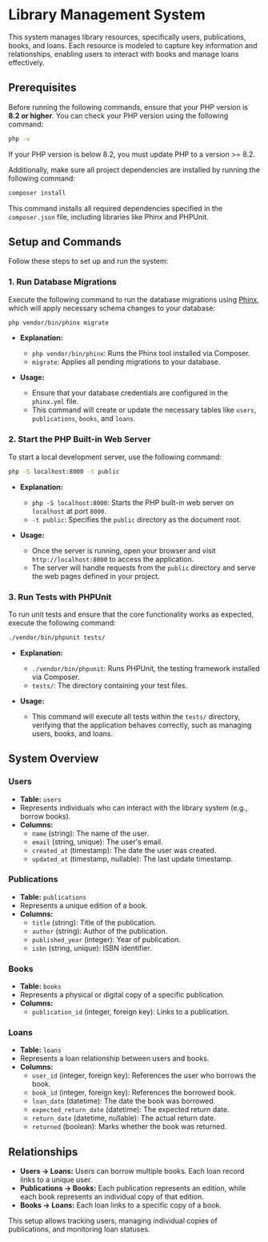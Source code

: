 # Library Management System

This system manages library resources, specifically users, publications, books, and loans. Each resource is modeled to capture key information and relationships, enabling users to interact with books and manage loans effectively.

## Prerequisites

Before running the following commands, ensure that your PHP version is **8.2 or higher**. You can check your PHP version using the following command:

```bash
php -v
```

If your PHP version is below 8.2, you must update PHP to a version >= 8.2.

Additionally, make sure all project dependencies are installed by running the following command:

```bash
composer install
```

This command installs all required dependencies specified in the `composer.json` file, including libraries like Phinx and PHPUnit.

## Setup and Commands

Follow these steps to set up and run the system:

### 1. Run Database Migrations

Execute the following command to run the database migrations using [Phinx](https://phinx.org/), which will apply necessary schema changes to your database:

```bash
php vendor/bin/phinx migrate
```

- **Explanation:**
  - `php vendor/bin/phinx`: Runs the Phinx tool installed via Composer.
  - `migrate`: Applies all pending migrations to your database.

- **Usage:**
  - Ensure that your database credentials are configured in the `phinx.yml` file.
  - This command will create or update the necessary tables like `users`, `publications`, `books`, and `loans`.

### 2. Start the PHP Built-in Web Server

To start a local development server, use the following command:

```bash
php -S localhost:8000 -t public
```

- **Explanation:**
  - `php -S localhost:8000`: Starts the PHP built-in web server on `localhost` at port `8000`.
  - `-t public`: Specifies the `public` directory as the document root.

- **Usage:**
  - Once the server is running, open your browser and visit `http://localhost:8000` to access the application.
  - The server will handle requests from the `public` directory and serve the web pages defined in your project.

### 3. Run Tests with PHPUnit

To run unit tests and ensure that the core functionality works as expected, execute the following command:

```bash
./vendor/bin/phpunit tests/
```

- **Explanation:**
  - `./vendor/bin/phpunit`: Runs PHPUnit, the testing framework installed via Composer.
  - `tests/`: The directory containing your test files.

- **Usage:**
  - This command will execute all tests within the `tests/` directory, verifying that the application behaves correctly, such as managing users, books, and loans.

## System Overview

### Users

- **Table:** `users`
- Represents individuals who can interact with the library system (e.g., borrow books).
- **Columns:**
  - `name` (string): The name of the user.
  - `email` (string, unique): The user's email.
  - `created_at` (timestamp): The date the user was created.
  - `updated_at` (timestamp, nullable): The last update timestamp.

### Publications

- **Table:** `publications`
- Represents a unique edition of a book.
- **Columns:**
  - `title` (string): Title of the publication.
  - `author` (string): Author of the publication.
  - `published_year` (integer): Year of publication.
  - `isbn` (string, unique): ISBN identifier.

### Books

- **Table:** `books`
- Represents a physical or digital copy of a specific publication.
- **Columns:**
  - `publication_id` (integer, foreign key): Links to a publication.

### Loans

- **Table:** `loans`
- Represents a loan relationship between users and books.
- **Columns:**
  - `user_id` (integer, foreign key): References the user who borrows the book.
  - `book_id` (integer, foreign key): References the borrowed book.
  - `loan_date` (datetime): The date the book was borrowed.
  - `expected_return_date` (datetime): The expected return date.
  - `return_date` (datetime, nullable): The actual return date.
  - `returned` (boolean): Marks whether the book was returned.

## Relationships

- **Users → Loans:** Users can borrow multiple books. Each loan record links to a unique user.
- **Publications → Books:** Each publication represents an edition, while each book represents an individual copy of that edition.
- **Books → Loans:** Each loan links to a specific copy of a book.

This setup allows tracking users, managing individual copies of publications, and monitoring loan statuses.
